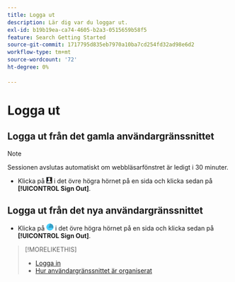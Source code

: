 ```yaml
---
title: Logga ut
description: Lär dig var du loggar ut.
exl-id: b19b19ea-ca74-4605-b2a3-0515659b58f5
feature: Search Getting Started
source-git-commit: 1717795d835eb7970a10ba7cd254fd32ad98e6d2
workflow-type: tm+mt
source-wordcount: '72'
ht-degree: 0%

---
```


# Logga ut

## Logga ut från det gamla användargränssnittet

>[!NOTE]
>
>Sessionen avslutas automatiskt om webbläsarfönstret är ledigt i 30 minuter.

* Klicka på ![Användarprofil](/help/search-social-commerce/assets/user-profile.png "Användarprofil") i det övre högra hörnet på en sida och klicka sedan på **[!UICONTROL Sign Out]**.

## Logga ut från det nya användargränssnittet

* Klicka på ![Konto](/help/search-social-commerce/assets/account.png "Konto") i det övre högra hörnet på en sida och klicka sedan på **[!UICONTROL Sign Out]**.

>[!MORELIKETHIS]
>
>* [Logga in](sign-in.md)
>* [Hur användargränssnittet är organiserat](user-interface.md)
